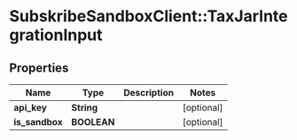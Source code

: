 # SubskribeSandboxClient::TaxJarIntegrationInput

## Properties
Name | Type | Description | Notes
------------ | ------------- | ------------- | -------------
**api_key** | **String** |  | [optional] 
**is_sandbox** | **BOOLEAN** |  | [optional] 


